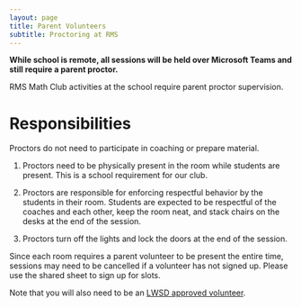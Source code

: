 ```yaml
---
layout: page
title: Parent Volunteers
subtitle: Proctoring at RMS
---
```


**While school is remote, all sessions will be held over Microsoft Teams and still require a parent proctor.**

RMS Math Club activities at the school require parent proctor supervision.

# Responsibilities
Proctors do not need to participate in coaching or prepare material.

1. Proctors need to be physically present in the room while students are present. This is a school requirement for our club.

2. Proctors are responsible for enforcing respectful behavior by the students in their room. Students are expected to be 
respectful of the coaches and each other, keep the room neat, and stack chairs on the desks at the end of the session.

3. Proctors turn off the lights and lock the doors at the end of the session.

Since each room requires a parent volunteer to be present the entire time, sessions may need to be cancelled if a volunteer 
has not signed up. Please use the shared sheet to sign up for slots.

Note that you will also need to be an
<a href="https://www.lwsd.org/get-involved/volunteering-in-lwsd" target="_blank">LWSD approved volunteer</a>.
